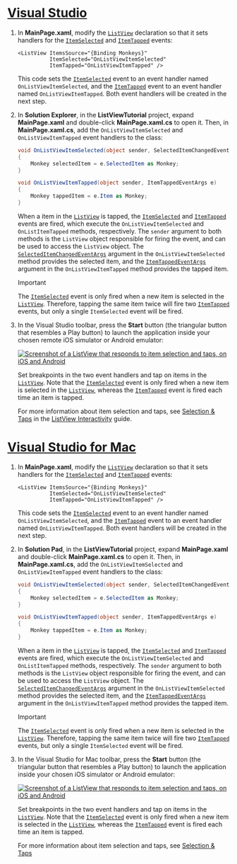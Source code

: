 # [Visual Studio](#tab/vswin)

1. In **MainPage.xaml**, modify the [`ListView`](xref:Xamarin.Forms.ListView) declaration so that it sets handlers for the [`ItemSelected`](xref:Xamarin.Forms.ListView.ItemSelected) and [`ItemTapped`](xref:Xamarin.Forms.ListView.ItemTapped) events:

    ```xaml
    <ListView ItemsSource="{Binding Monkeys}"
              ItemSelected="OnListViewItemSelected"
              ItemTapped="OnListViewItemTapped" />
    ```

    This code sets the [`ItemSelected`](xref:Xamarin.Forms.ListView.ItemSelected) event to an event handler named `OnListViewItemSelected`, and the [`ItemTapped`](xref:Xamarin.Forms.ListView.ItemTapped) event to an event handler named `OnListViewItemTapped`. Both event handlers will be created in the next step.

1. In **Solution Explorer**, in the **ListViewTutorial** project, expand **MainPage.xaml** and double-click **MainPage.xaml.cs** to open it. Then, in **MainPage.xaml.cs**, add the `OnListViewItemSelected` and `OnListViewItemTapped` event handlers to the class:

    ```csharp
    void OnListViewItemSelected(object sender, SelectedItemChangedEventArgs e)
    {
        Monkey selectedItem = e.SelectedItem as Monkey;
    }

    void OnListViewItemTapped(object sender, ItemTappedEventArgs e)
    {
        Monkey tappedItem = e.Item as Monkey;
    }
    ```

    When a item in the [`ListView`](xref:Xamarin.Forms.ListView) is tapped, the [`ItemSelected`](xref:Xamarin.Forms.ListView.ItemSelected) and [`ItemTapped`](xref:Xamarin.Forms.ListView.ItemTapped) events are fired, which execute the `OnListViewItemSelected` and `OnListItemTapped` methods, respectively. The `sender` argument to both methods is the `ListView` object responsible for firing the event, and can be used to access the `ListView` object. The [`SelectedItemChangedEventArgs`](xref:Xamarin.Forms.SelectedItemChangedEventArgs) argument in the `OnListViewItemSelected` method provides the selected item, and the [`ItemTappedEventArgs`](xref:Xamarin.Forms.ItemTappedEventArgs) argument in the `OnListViewItemTapped` method provides the tapped item.

    > [!IMPORTANT]
    > The [`ItemSelected`](xref:Xamarin.Forms.ListView.ItemSelected) event is only fired when a new item is selected in the [`ListView`](xref:Xamarin.Forms.ListView). Therefore, tapping the same item twice will fire two [`ItemTapped`](xref:Xamarin.Forms.ListView.ItemTapped) events, but only a single `ItemSelected` event will be fired.

1. In the Visual Studio toolbar, press the **Start** button (the triangular button that resembles a Play button) to launch the application inside your chosen remote iOS simulator or Android emulator:

    [![Screenshot of a ListView that responds to item selection and taps, on iOS and Android](../images/item-selection.png "ListView item selection")](../images/item-selection-large.png#lightbox "ListView item selection")

    Set breakpoints in the two event handlers and tap on items in the [`ListView`](xref:Xamarin.Forms.ListView). Note that the [`ItemSelected`](xref:Xamarin.Forms.ListView.ItemSelected) event is only fired when a new item is selected in the [`ListView`](xref:Xamarin.Forms.ListView), whereas the [`ItemTapped`](xref:Xamarin.Forms.ListView.ItemTapped) event is fired each time an item is tapped.

    For more information about item selection and taps, see [Selection & Taps](~/xamarin-forms/user-interface/listview/interactivity.md#selection-and-taps) in the [ListView Interactivity](~/xamarin-forms/user-interface/listview/interactivity.md) guide.

# [Visual Studio for Mac](#tab/vsmac)

1. In **MainPage.xaml**, modify the [`ListView`](xref:Xamarin.Forms.ListView) declaration so that it sets handlers for the [`ItemSelected`](xref:Xamarin.Forms.ListView.ItemSelected) and [`ItemTapped`](xref:Xamarin.Forms.ListView.ItemTapped) events:

    ```xaml
    <ListView ItemsSource="{Binding Monkeys}"
              ItemSelected="OnListViewItemSelected"
              ItemTapped="OnListViewItemTapped" />
    ```

    This code sets the [`ItemSelected`](xref:Xamarin.Forms.ListView.ItemSelected) event to an event handler named `OnListViewItemSelected`, and the [`ItemTapped`](xref:Xamarin.Forms.ListView.ItemTapped) event to an event handler named `OnListViewItemTapped`. Both event handlers will be created in the next step.

1. In **Solution Pad**, in the **ListViewTutorial** project, expand **MainPage.xaml** and double-click **MainPage.xaml.cs** to open it. Then, in **MainPage.xaml.cs**, add the `OnListViewItemSelected` and `OnListViewItemTapped` event handlers to the class:

    ```csharp
    void OnListViewItemSelected(object sender, SelectedItemChangedEventArgs e)
    {
        Monkey selectedItem = e.SelectedItem as Monkey;
    }

    void OnListViewItemTapped(object sender, ItemTappedEventArgs e)
    {
        Monkey tappedItem = e.Item as Monkey;
    }
    ```

    When a item in the [`ListView`](xref:Xamarin.Forms.ListView) is tapped, the [`ItemSelected`](xref:Xamarin.Forms.ListView.ItemSelected) and [`ItemTapped`](xref:Xamarin.Forms.ListView.ItemTapped) events are fired, which execute the `OnListViewItemSelected` and `OnListItemTapped` methods, respectively. The `sender` argument to both methods is the `ListView` object responsible for firing the event, and can be used to access the `ListView` object. The [`SelectedItemChangedEventArgs`](xref:Xamarin.Forms.SelectedItemChangedEventArgs) argument in the `OnListViewItemSelected` method provides the selected item, and the [`ItemTappedEventArgs`](xref:Xamarin.Forms.ItemTappedEventArgs) argument in the `OnListViewItemTapped` method provides the tapped item.

    > [!IMPORTANT]
    > The [`ItemSelected`](xref:Xamarin.Forms.ListView.ItemSelected) event is only fired when a new item is selected in the [`ListView`](xref:Xamarin.Forms.ListView). Therefore, tapping the same item twice will fire two [`ItemTapped`](xref:Xamarin.Forms.ListView.ItemTapped) events, but only a single `ItemSelected` event will be fired.

1. In the Visual Studio for Mac toolbar, press the **Start** button (the triangular button that resembles a Play button) to launch the application inside your chosen iOS simulator or Android emulator:

    [![Screenshot of a ListView that responds to item selection and taps, on iOS and Android](../images/item-selection.png "ListView item selection")](../images/item-selection-large.png#lightbox "ListView item selection")

    Set breakpoints in the two event handlers and tap on items in the [`ListView`](xref:Xamarin.Forms.ListView). Note that the [`ItemSelected`](xref:Xamarin.Forms.ListView.ItemSelected) event is only fired when a new item is selected in the [`ListView`](xref:Xamarin.Forms.ListView), whereas the [`ItemTapped`](xref:Xamarin.Forms.ListView.ItemTapped) event is fired each time an item is tapped.

    For more information about item selection and taps, see [Selection & Taps](~/xamarin-forms/user-interface/listview/interactivity.md#selection-and-taps)
